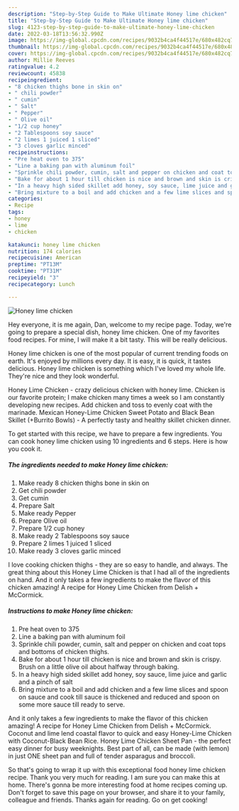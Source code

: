 ```yaml
---
description: "Step-by-Step Guide to Make Ultimate Honey lime chicken"
title: "Step-by-Step Guide to Make Ultimate Honey lime chicken"
slug: 4123-step-by-step-guide-to-make-ultimate-honey-lime-chicken
date: 2022-03-18T13:56:32.990Z
image: https://img-global.cpcdn.com/recipes/9032b4ca4f44517e/680x482cq70/honey-lime-chicken-recipe-main-photo.jpg
thumbnail: https://img-global.cpcdn.com/recipes/9032b4ca4f44517e/680x482cq70/honey-lime-chicken-recipe-main-photo.jpg
cover: https://img-global.cpcdn.com/recipes/9032b4ca4f44517e/680x482cq70/honey-lime-chicken-recipe-main-photo.jpg
author: Millie Reeves
ratingvalue: 4.2
reviewcount: 45838
recipeingredient:
- "8 chicken thighs bone in skin on"
- " chili powder"
- " cumin"
- " Salt"
- " Pepper"
- " Olive oil"
- "1/2 cup honey"
- "2 Tablespoons soy sauce"
- "2 limes 1 juiced 1 sliced"
- "3 cloves garlic minced"
recipeinstructions:
- "Pre heat oven to 375"
- "Line a baking pan with aluminum foil"
- "Sprinkle chili powder, cumin, salt and pepper on chicken and coat tops and bottoms of chicken thighs."
- "Bake for about 1 hour till chicken is nice and brown and skin is crispy. Brush on a little olive oil about halfway through baking."
- "In a heavy high sided skillet add honey, soy sauce, lime juice and garlic and a pinch of salt"
- "Bring mixture to a boil and add chicken and a few lime slices and spoon on sauce and cook till sauce is thickened and reduced and spoon on some more sauce till ready to serve."
categories:
- Recipe
tags:
- honey
- lime
- chicken

katakunci: honey lime chicken 
nutrition: 174 calories
recipecuisine: American
preptime: "PT13M"
cooktime: "PT31M"
recipeyield: "3"
recipecategory: Lunch

---
```



![Honey lime chicken](https://img-global.cpcdn.com/recipes/9032b4ca4f44517e/680x482cq70/honey-lime-chicken-recipe-main-photo.jpg)

Hey everyone, it is me again, Dan, welcome to my recipe page. Today, we're going to prepare a special dish, honey lime chicken. One of my favorites food recipes. For mine, I will make it a bit tasty. This will be really delicious.

Honey lime chicken is one of the most popular of current trending foods on earth. It's enjoyed by millions every day. It is easy, it is quick, it tastes delicious. Honey lime chicken is something which I've loved my whole life. They're nice and they look wonderful.

Honey Lime Chicken - crazy delicious chicken with honey lime. Chicken is our favorite protein; I make chicken many times a week so I am constantly developing new recipes. Add chicken and toss to evenly coat with the marinade. Mexican Honey-Lime Chicken Sweet Potato and Black Bean Skillet (+Burrito Bowls) - A perfectly tasty and healthy skillet chicken dinner.


To get started with this recipe, we have to prepare a few ingredients. You can cook honey lime chicken using 10 ingredients and 6 steps. Here is how you cook it.

<!--inarticleads1-->

##### The ingredients needed to make Honey lime chicken:

1. Make ready 8 chicken thighs bone in skin on
1. Get  chili powder
1. Get  cumin
1. Prepare  Salt
1. Make ready  Pepper
1. Prepare  Olive oil
1. Prepare 1/2 cup honey
1. Make ready 2 Tablespoons soy sauce
1. Prepare 2 limes 1 juiced 1 sliced
1. Make ready 3 cloves garlic minced


I love cooking chicken thighs - they are so easy to handle, and always. The great thing about this Honey Lime Chicken is that I had all of the ingredients on hand. And it only takes a few ingredients to make the flavor of this chicken amazing! A recipe for Honey Lime Chicken from Delish + McCormick. 

<!--inarticleads2-->

##### Instructions to make Honey lime chicken:

1. Pre heat oven to 375
1. Line a baking pan with aluminum foil
1. Sprinkle chili powder, cumin, salt and pepper on chicken and coat tops and bottoms of chicken thighs.
1. Bake for about 1 hour till chicken is nice and brown and skin is crispy. Brush on a little olive oil about halfway through baking.
1. In a heavy high sided skillet add honey, soy sauce, lime juice and garlic and a pinch of salt
1. Bring mixture to a boil and add chicken and a few lime slices and spoon on sauce and cook till sauce is thickened and reduced and spoon on some more sauce till ready to serve.


And it only takes a few ingredients to make the flavor of this chicken amazing! A recipe for Honey Lime Chicken from Delish + McCormick. Coconut and lime lend coastal flavor to quick and easy Honey-Lime Chicken with Coconut-Black Bean Rice. Honey Lime Chicken Sheet Pan - the perfect easy dinner for busy weeknights. Best part of all, can be made (with lemon) in just ONE sheet pan and full of tender asparagus and broccoli. 

So that's going to wrap it up with this exceptional food honey lime chicken recipe. Thank you very much for reading. I am sure you can make this at home. There's gonna be more interesting food at home recipes coming up. Don't forget to save this page on your browser, and share it to your family, colleague and friends. Thanks again for reading. Go on get cooking!
